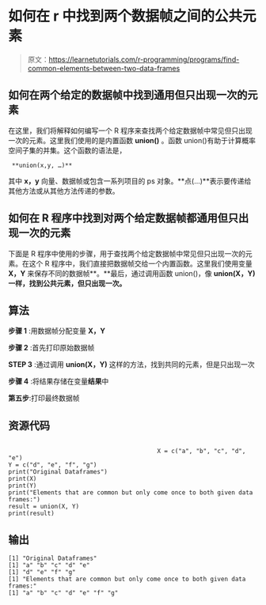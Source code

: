 # 如何在 r 中找到两个数据帧之间的公共元素

> 原文：<https://learnetutorials.com/r-programming/programs/find-common-elements-between-two-data-frames>

## 如何在两个给定的数据帧中找到通用但只出现一次的元素

在这里，我们将解释如何编写一个 R 程序来查找两个给定数据帧中常见但只出现一次的元素。这里我们使用的是内置函数 **union()** 。函数 union()有助于计算概率空间子集的并集。这个函数的语法是，

```
 **union(x,y, …)** 

```

其中 **x，y** 向量、数据帧或包含一系列项目的 ps 对象。**点(...)**表示要传递给其他方法或从其他方法传递的参数。

## 如何在 R 程序中找到对两个给定数据帧都通用但只出现一次的元素

下面是 R 程序中使用的步骤，用于查找两个给定数据帧中常见但只出现一次的元素。在这个 R 程序中，我们直接把数据帧交给一个内置函数。这里我们使用变量 **X，Y** 来保存不同的数据帧**。**最后，通过调用函数 union()，像 **union(X，Y)一样，找到公共元素，但只出现一次。**

## 算法

**步骤 1** :用数据帧分配变量 **X，Y**

**步骤 2** :首先打印原始数据帧

**STEP 3** :通过调用 **union(X，Y)** 这样的方法，找到共同的元素，但是只出现一次

**步骤 4** :将结果存储在变量**结果**中

**第五步**:打印最终数据帧

## 资源代码

```

                                          X = c("a", "b", "c", "d", "e")
Y = c("d", "e", "f", "g")
print("Original Dataframes")
print(X)
print(Y)
print("Elements that are common but only come once to both given data frames:")
result = union(X, Y)
print(result) 

```

## 输出

```
[1] "Original Dataframes"
[1] "a" "b" "c" "d" "e"
[1] "d" "e" "f" "g"
[1] "Elements that are common but only come once to both given data frames:"
[1] "a" "b" "c" "d" "e" "f" "g"
```